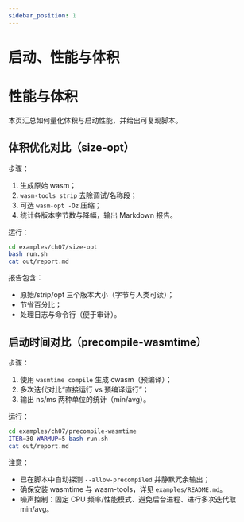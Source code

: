```yaml
---
sidebar_position: 1
---
```


# 启动、性能与体积

# 性能与体积

本页汇总如何量化体积与启动性能，并给出可复现脚本。

## 体积优化对比（size-opt）

步骤：
1. 生成原始 wasm；
2. `wasm-tools strip` 去除调试/名称段；
3. 可选 `wasm-opt -Oz` 压缩；
4. 统计各版本字节数与降幅，输出 Markdown 报告。

运行：

```bash
cd examples/ch07/size-opt
bash run.sh
cat out/report.md
```

报告包含：
- 原始/strip/opt 三个版本大小（字节与人类可读）；
- 节省百分比；
- 处理日志与命令行（便于审计）。

## 启动时间对比（precompile-wasmtime）

步骤：
1. 使用 `wasmtime compile` 生成 cwasm（预编译）；
2. 多次迭代对比“直接运行 vs 预编译运行”；
3. 输出 ns/ms 两种单位的统计（min/avg）。

运行：

```bash
cd examples/ch07/precompile-wasmtime
ITER=30 WARMUP=5 bash run.sh
cat out/report.md
```

注意：
- 已在脚本中自动探测 `--allow-precompiled` 并静默冗余输出；
- 确保安装 wasmtime 与 wasm-tools，详见 `examples/README.md`。
 - 噪声控制：固定 CPU 频率/性能模式、避免后台进程、进行多次迭代取 min/avg。
